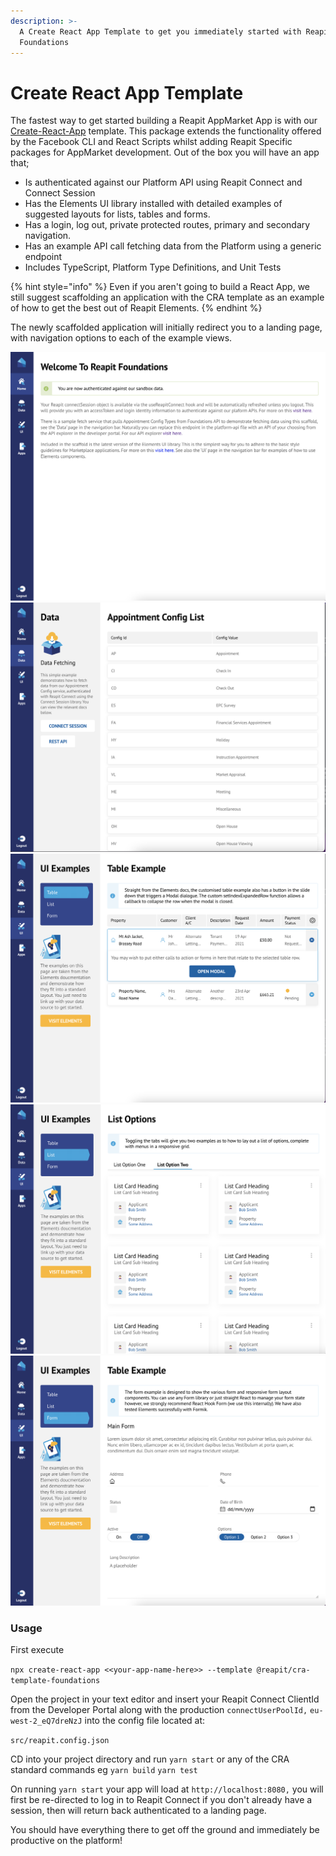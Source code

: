 ```yaml
---
description: >-
  A Create React App Template to get you immediately started with Reapit
  Foundations
---
```


# Create React App Template

The fastest way to get started building a Reapit AppMarket App is with our [Create-React-App](https://create-react-app.dev) template. This package extends the functionality offered by the Facebook CLI and React Scripts whilst adding Reapit Specific packages for AppMarket development. Out of the box you will have an app that;

* Is authenticated against our Platform API using Reapit Connect and Connect Session
* Has the Elements UI library installed with detailed examples of suggested layouts for lists, tables and forms.
* Has a login, log out, private protected routes, primary and secondary navigation.
* Has an example API call fetching data from the Platform using a generic endpoint
* Includes TypeScript, Platform Type Definitions, and Unit Tests

{% hint style="info" %}
Even if you aren't going to build a React App, we still suggest scaffolding an application with the CRA template as an example of how to get the best out of Reapit Elements.
{% endhint %}

The newly scaffolded application will initially redirect you to a landing page, with navigation options to each of the example views.

![](<../.gitbook/assets/Screenshot 2022-01-18 at 10.34.01.png>) ![](<../.gitbook/assets/Screenshot 2022-01-18 at 10.34.15.png>) ![](<../.gitbook/assets/Screenshot 2022-01-18 at 10.34.35.png>) ![](<../.gitbook/assets/Screenshot 2022-01-18 at 10.34.51.png>) ![](<../.gitbook/assets/Screenshot 2022-01-18 at 10.35.02.png>)

### Usage

First execute&#x20;

`npx create-react-app <<your-app-name-here>> --template @reapit/cra-template-foundations`

Open the project in your text editor and insert your Reapit Connect ClientId from the Developer Portal along with the  production `connectUserPoolId,` `eu-west-2_eQ7dreNzJ` into the config file located at:

`src/reapit.config.json`

CD into your project directory and run `yarn start` or any of the CRA standard commands eg `yarn build` `yarn test`

On running `yarn start` your app will load at `http://localhost:8080,` you will first be re-directed to log in to Reapit Connect if you don't already have a session, then will return back authenticated to a landing page.&#x20;

You should have everything there to get off the ground and immediately be productive on the platform!
